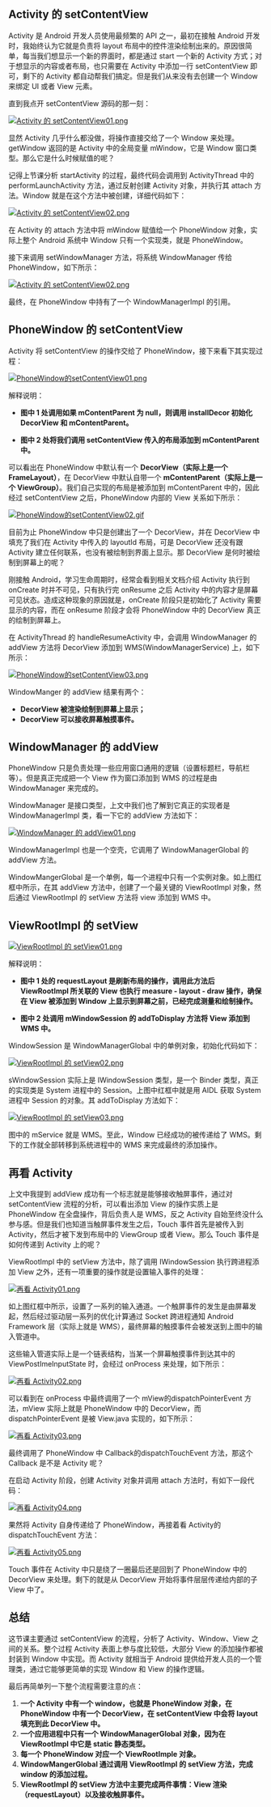 ## Activity 的 setContentView

Activity 是 Android 开发人员使用最频繁的 API 之一，最初在接触 Android 开发时，我始终认为它就是负责将 layout 布局中的控件渲染绘制出来的。原因很简单，每当我们想显示一个新的界面时，都是通过 start 一个新的 Activity 方式；对于想显示的内容或者布局，也只需要在 Activity 中添加一行 setContentView 即可，剩下的 Activity 都自动帮我们搞定。但是我们从来没有去创建一个 Window 来绑定 UI 或者 View 元素。

直到我点开 setContentView 源码的那一刻：

[![Activity 的 setContentView01.png](https://z3.ax1x.com/2021/08/15/fgeaAf.png)](https://imgtu.com/i/fgeaAf)

显然 Activity 几乎什么都没做，将操作直接交给了一个 Window 来处理。getWindow 返回的是 Activity 中的全局变量 mWindow，它是 Window 窗口类型。那么它是什么时候赋值的呢？

记得上节课分析 startActivity 的过程，最终代码会调用到 ActivityThread 中的 performLaunchActivity 方法，通过反射创建 Activity 对象，并执行其 attach 方法。Window 就是在这个方法中被创建，详细代码如下：

[![Activity 的 setContentView02.png](https://z3.ax1x.com/2021/08/15/fgmqMj.png)](https://imgtu.com/i/fgmqMj)

在 Activity 的 attach 方法中将 mWindow 赋值给一个 PhoneWindow 对象，实际上整个 Android 系统中 Window 只有一个实现类，就是 PhoneWindow。

接下来调用 setWindowManager 方法，将系统 WindowManager 传给 PhoneWindow，如下所示：

[![Activity 的 setContentView02.png](https://z3.ax1x.com/2021/08/15/fgniQJ.png)](https://imgtu.com/i/fgniQJ)

最终，在 PhoneWindow 中持有了一个 WindowManagerImpl 的引用。

## PhoneWindow 的 setContentView

Activity 将 setContentView 的操作交给了 PhoneWindow，接下来看下其实现过程：

[![PhoneWindow的setContentView01.png](https://z3.ax1x.com/2021/08/15/fgnj6H.png)](https://imgtu.com/i/fgnj6H)

解释说明：

+ **图中 1 处调用如果 mContentParent 为 null，则调用 installDecor 初始化 DecorView 和 mContentParent。**

+ **图中 2 处将我们调用 setContentView 传入的布局添加到 mContentParent 中。**

可以看出在 PhoneWindow 中默认有一个 **DecorView（实际上是一个 FrameLayout）**，在 DecorView 中默认自带一个 **mContentParent（实际上是一个 ViewGroup）**。我们自己实现的布局是被添加到 mContentParent 中的，因此经过 setContentView 之后，PhoneWindow 内部的 View 关系如下所示：

[![PhoneWindow的setContentView02.gif](https://z3.ax1x.com/2021/08/15/fgQgb9.gif)](https://imgtu.com/i/fgQgb9)

目前为止 PhoneWindow 中只是创建出了一个 DecorView，并在 DecorView 中填充了我们在 Activity 中传入的 layoutId 布局，可是 DecorView 还没有跟 Activity 建立任何联系，也没有被绘制到界面上显示。那 DecorView 是何时被绘制到屏幕上的呢？

刚接触 Android，学习生命周期时，经常会看到相关文档介绍 Activity 执行到 onCreate 时并不可见，只有执行完 onResume 之后 Activity 中的内容才是屏幕可见状态。造成这种现象的原因就是，onCreate 阶段只是初始化了 Activity 需要显示的内容，而在 onResume 阶段才会将 PhoneWindow 中的 DecorView 真正的绘制到屏幕上。

在 ActivityThread 的 handleResumeActivity 中，会调用 WindowManager 的 addView 方法将 DecorView 添加到 WMS(WindowManagerService) 上，如下所示：

[![PhoneWindow的setContentView03.png](https://z3.ax1x.com/2021/08/15/fgGT74.png)](https://imgtu.com/i/fgGT74)

WindowManger 的 addView 结果有两个：

+ **DecorView 被渲染绘制到屏幕上显示；**
+ **DecorView 可以接收屏幕触摸事件。**

## WindowManager 的 addView

PhoneWindow 只是负责处理一些应用窗口通用的逻辑（设置标题栏，导航栏等）。但是真正完成把一个 View 作为窗口添加到 WMS 的过程是由 WindowManager 来完成的。

WindowManager 是接口类型，上文中我们也了解到它真正的实现者是 WindowManagerImpl 类，看一下它的 addView 方法如下：

[![WindowManager 的 addView01.png](https://z3.ax1x.com/2021/08/15/fgYAIJ.png)](https://imgtu.com/i/fgYAIJ)

WindowManagerImpl 也是一个空壳，它调用了 WindowManagerGlobal 的 addView 方法。

WindowMangerGlobal 是一个单例，每一个进程中只有一个实例对象。如上图红框中所示，在其 addView 方法中，创建了一个最关键的 ViewRootImpl 对象，然后通过 ViewRootImpl 的 setView 方法将 view 添加到 WMS 中。

## ViewRootImpl 的 setView

[![ViewRootImpl 的 setView01.png](https://z3.ax1x.com/2021/08/15/fgYLy6.png)](https://imgtu.com/i/fgYLy6)

解释说明：

+ **图中 1 处的 requestLayout 是刷新布局的操作，调用此方法后 ViewRootImpl 所关联的 View 也执行 measure - layout - draw 操作，确保在 View 被添加到 Window 上显示到屏幕之前，已经完成测量和绘制操作。**

+ **图中 2 处调用 mWindowSession 的 addToDisplay 方法将 View 添加到 WMS 中。**

WindowSession 是 WindowManagerGlobal 中的单例对象，初始化代码如下：

[![ViewRootImpl 的 setView02.png](https://z3.ax1x.com/2021/08/15/fgtmkQ.png)](https://imgtu.com/i/fgtmkQ)

sWindowSession 实际上是 IWindowSession 类型，是一个 Binder 类型，真正的实现类是 System 进程中的 Session。上图中红框中就是用 AIDL 获取 System 进程中 Session 的对象。其 addToDisplay 方法如下：

[![ViewRootImpl 的 setView03.png](https://z3.ax1x.com/2021/08/15/fgtw11.png)](https://imgtu.com/i/fgtw11)

图中的 mService 就是 WMS。至此，Window 已经成功的被传递给了 WMS。剩下的工作就全部转移到系统进程中的 WMS 来完成最终的添加操作。

## 再看 Activity

上文中我提到 addView 成功有一个标志就是能够接收触屏事件，通过对 setContentView 流程的分析，可以看出添加 View 的操作实质上是 PhoneWindow 在全盘操作，背后负责人是 WMS，反之 Activity 自始至终没什么参与感。但是我们也知道当触屏事件发生之后，Touch 事件首先是被传入到 Activity，然后才被下发到布局中的 ViewGroup 或者 View。那么 Touch 事件是如何传递到 Activity 上的呢？

ViewRootImpl 中的 setView 方法中，除了调用 IWindowSession 执行跨进程添加 View 之外，还有一项重要的操作就是设置输入事件的处理：

[![再看 Activity01.png](https://z3.ax1x.com/2021/08/15/fgay7T.png)](https://imgtu.com/i/fgay7T)

如上图红框中所示，设置了一系列的输入通道。一个触屏事件的发生是由屏幕发起，然后经过驱动层一系列的优化计算通过 Socket 跨进程通知 Android Framework 层（实际上就是 WMS），最终屏幕的触摸事件会被发送到上图中的输入管道中。

这些输入管道实际上是一个链表结构，当某一个屏幕触摸事件到达其中的 ViewPostImeInputState 时，会经过 onProcess 来处理，如下所示：

[![再看 Activity02.png](https://z3.ax1x.com/2021/08/15/fgahcR.png)](https://imgtu.com/i/fgahcR)

可以看到在 onProcess 中最终调用了一个 mView的dispatchPointerEvent 方法，mView 实际上就是 PhoneWindow 中的 DecorView，而 dispatchPointerEvent 是被 View.java 实现的，如下所示：

[![再看 Activity03.png](https://z3.ax1x.com/2021/08/15/fgaO9H.png)](https://imgtu.com/i/fgaO9H)

最终调用了 PhoneWindow 中 Callback的dispatchTouchEvent 方法，那这个 Callback 是不是 Activity 呢？

在启动 Activity 阶段，创建 Activity 对象并调用 attach 方法时，有如下一段代码：

[![再看 Activity04.png](https://z3.ax1x.com/2021/08/15/fgdSDP.png)](https://imgtu.com/i/fgdSDP)

果然将 Activity 自身传递给了 PhoneWindow，再接着看 Activity的dispatchTouchEvent 方法：

[![再看 Activity05.png](https://z3.ax1x.com/2021/08/15/fgdA3j.png)](https://imgtu.com/i/fgdA3j)

Touch 事件在 Activity 中只是绕了一圈最后还是回到了 PhoneWindow 中的 DecorView 来处理。剩下的就是从 DecorView 开始将事件层层传递给内部的子 View 中了。

## 总结

这节课主要通过 setContentView 的流程，分析了 Activity、Window、View 之间的关系。整个过程 Activity 表面上参与度比较低，大部分 View 的添加操作都被封装到 Window 中实现。而 Activity 就相当于 Android 提供给开发人员的一个管理类，通过它能够更简单的实现 Window 和 View 的操作逻辑。

最后再简单列一下整个流程需要注意的点：

1. **一个 Activity 中有一个 window，也就是 PhoneWindow 对象，在 PhoneWindow 中有一个 DecorView，在 setContentView 中会将 layout 填充到此 DecorView 中。**
2. **一个应用进程中只有一个 WindowManagerGlobal 对象，因为在 ViewRootImpl 中它是 static 静态类型。**
3. **每一个 PhoneWindow 对应一个 ViewRootImple 对象。**
4. **WindowMangerGlobal 通过调用 ViewRootImpl 的 setView 方法，完成 window 的添加过程。**
5. **ViewRootImpl 的 setView 方法中主要完成两件事情：View 渲染（requestLayout）以及接收触屏事件。**





































































































































